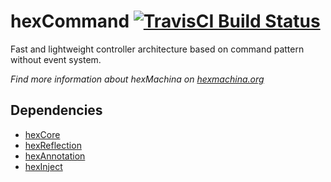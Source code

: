 # hexCommand [![TravisCI Build Status](https://travis-ci.org/DoclerLabs/hexCommand.svg?branch=master)](https://travis-ci.org/DoclerLabs/hexCommand)
Fast and lightweight controller architecture based on command pattern without event system.

*Find more information about hexMachina on [hexmachina.org](http://hexmachina.org/)*

## Dependencies

* [hexCore](https://github.com/DoclerLabs/hexCore)
* [hexReflection](https://github.com/DoclerLabs/hexReflection)
* [hexAnnotation](https://github.com/DoclerLabs/hexAnnotation)
* [hexInject](https://github.com/DoclerLabs/hexInject)
